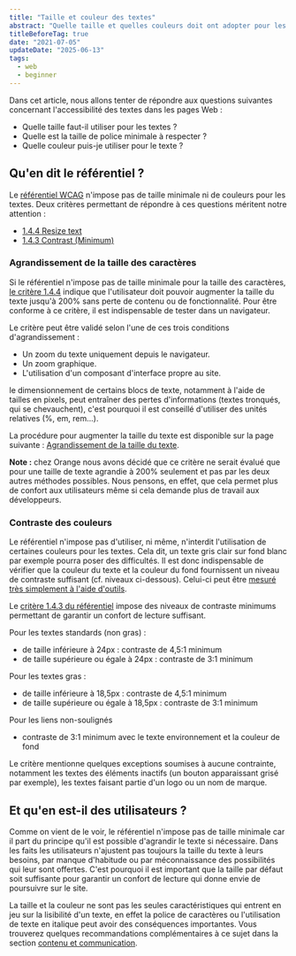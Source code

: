 ```yaml
---
title: "Taille et couleur des textes"
abstract: "Quelle taille et quelles couleurs doit ont adopter pour les textes ?"
titleBeforeTag: true
date: "2021-07-05"
updateDate: "2025-06-13"
tags:
  - web
  - beginner
---
```


Dans cet article, nous allons tenter de répondre aux questions suivantes concernant l'accessibilité des textes dans les pages Web&nbsp;:
- Quelle taille faut-il utiliser pour les textes&nbsp;?
- Quelle est la taille de police minimale à respecter&nbsp;?
- Quelle couleur puis-je utiliser pour le texte&nbsp;?

## Qu'en dit le référentiel&nbsp;?

Le [référentiel WCAG](https://www.w3.org/WAI/standards-guidelines/wcag/) n'impose pas de taille minimale ni de couleurs pour les textes. Deux critères permettant de répondre à ces questions méritent notre attention&nbsp;:
- <a href="https://www.w3.org/TR/WCAG22/#resize-text" lang="en" hreflang="en">1.4.4 Resize text</a>
- <a href="https://www.w3.org/TR/WCAG22/#contrast-minimum" lang="en">1.4.3 Contrast (Minimum)</a>

### Agrandissement de la taille des caractères

Si le référentiel n'impose pas de taille minimale pour la taille des caractères, [le critère 1.4.4](https://www.w3.org/TR/WCAG22/#resize-text) indique que l'utilisateur doit pouvoir augmenter la taille du texte jusqu'à 200% sans perte de contenu ou de fonctionnalité. 
Pour être conforme à ce critère, il est indispensable de tester dans un navigateur.

Le critère peut être validé selon l'une de ces trois conditions d'agrandissement&nbsp;:
- Un zoom du texte uniquement depuis le navigateur.
- Un zoom graphique.
- L'utilisation d'un composant d'interface propre au site.

le dimensionnement de certains blocs de texte, notamment à l'aide de tailles en pixels, peut entraîner des pertes d'informations (textes tronqués, qui se chevauchent), c'est pourquoi il est conseillé d'utiliser des unités relatives (%, em, rem...).

La procédure pour augmenter la taille du texte est disponible sur la page suivante : [Agrandissement de la taille du texte](/fr/web/outils/methodes-et-outils-de-test/agrandissement-texte/).

**Note&nbsp;:** chez Orange nous avons décidé que ce critère ne serait évalué que pour une taille de texte agrandie à 200% seulement et pas par les deux autres méthodes possibles. Nous pensons, en effet, que cela permet plus de confort aux utilisateurs même si cela demande plus de travail aux développeurs.

### Contraste des couleurs

Le référentiel n'impose pas d'utiliser, ni même, n'interdit l'utilisation de certaines couleurs pour les textes. Cela dit, un texte gris clair sur fond blanc par exemple pourra poser des difficultés. Il est donc indispensable de vérifier que la couleur du texte et la couleur du fond fournissent un niveau de contraste suffisant (cf. niveaux ci-dessous). Celui-ci peut être <a href="/fr/web/outils/methodes-et-outils-de-test/mesurer-contraste-couleurs/">mesuré très simplement à l'aide d'outils</a>.

Le [critère 1.4.3 du référentiel](https://www.w3.org/TR/WCAG22/#contrast-minimum) impose des niveaux de contraste minimums permettant de garantir un confort de lecture suffisant. 

Pour les textes standards (non gras) : 
- de taille inférieure à 24px : contraste de 4,5:1 minimum
- de taille supérieure ou égale à 24px : contraste de 3:1 minimum

Pour les textes gras :
- de taille inférieure à 18,5px : contraste de 4,5:1 minimum
- de taille supérieure ou égale à 18,5px : contraste de 3:1 minimum

Pour les liens non-soulignés
- contraste de 3:1 minimum avec le texte environnement et la couleur de fond

Le critère mentionne quelques exceptions soumises à aucune contrainte, notamment les textes des éléments inactifs (un bouton apparaissant grisé par exemple), les textes faisant partie d'un logo ou un nom de marque.

## Et qu'en est-il des utilisateurs&nbsp;?

Comme on vient de le voir, le référentiel n'impose pas de taille minimale car il part du principe qu'il est possible d'agrandir le texte si nécessaire. Dans les faits les utilisateurs n'ajustent pas toujours la taille du texte à leurs besoins, par manque d'habitude ou par méconnaissance des possibilités qui leur sont offertes. C'est pourquoi il est important que la taille par défaut soit suffisante pour garantir un confort de lecture qui donne envie de poursuivre sur le site. 

La taille et la couleur ne sont pas les seules caractéristiques qui entrent en jeu sur la lisibilité d'un texte, en effet la police de caractères ou l'utilisation de texte en italique peut avoir des conséquences importantes. Vous trouverez quelques recommandations complémentaires à ce sujet dans la section [contenu et communication](https://a11y-guidelines.orange.com/fr/contenu-et-communication/).
